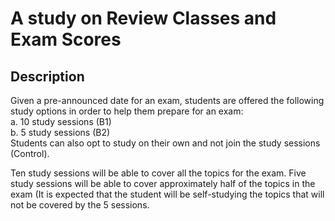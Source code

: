 # A study on Review Classes and Exam Scores

## Description

Given a pre-announced date for an exam, students are offered the following study options in order to help them prepare for an exam:<br>
a. 10 study sessions (B1)<br>
b. 5 study sessions (B2)<br>
Students can also opt to study on their own and not join the study sessions (Control).

Ten study sessions will be able to cover all the topics for the exam. Five study sessions will be able to cover approximately half of the topics in the exam (It is expected that the student will be self-studying the topics that will not be covered by the 5 sessions. 



